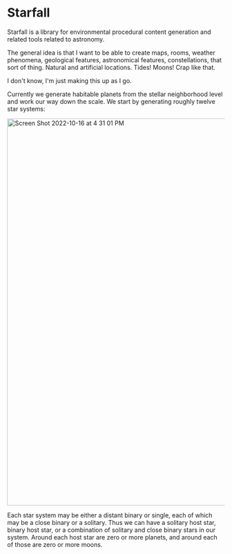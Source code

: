 # Starfall
Starfall is a library for environmental procedural content generation and related tools related to astronomy.

The general idea is that I want to be able to create maps, rooms, weather phenomena, geological features, astronomical features, constellations, that sort of thing.  Natural and artificial locations.  Tides!  Moons!  Crap like that.

I don't know, I'm just making this up as I go.

Currently we generate habitable planets from the stellar neighborhood level and work our way down the scale.  We start by generating roughly twelve star systems:

<img width="895" alt="Screen Shot 2022-10-16 at 4 31 01 PM" src="https://user-images.githubusercontent.com/1318579/196056830-0aea9951-64ad-406c-9e1b-6e470cb39013.png">

Each star system may be either a distant binary or single, each of which may be a close binary or a solitary.  Thus we can have a solitary host star, binary host star, or a combination of solitary and close binary stars in our system.  Around each host star are zero or more planets, and around each of those are zero or more moons.
